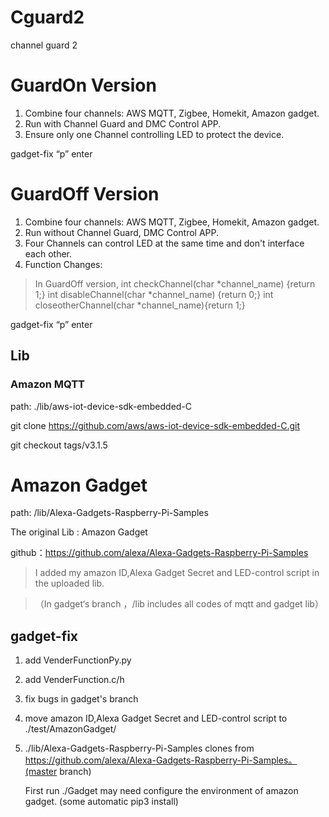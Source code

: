 # Cguard2

channel guard 2



# GuardOn Version

1. Combine four channels: AWS MQTT, Zigbee, Homekit, Amazon gadget.
2. Run with Channel Guard and DMC Control APP.
3. Ensure only one Channel controlling LED to protect the device.



gadget-fix “p” enter

# GuardOff Version

1. Combine four channels: AWS MQTT, Zigbee, Homekit, Amazon gadget.
2. Run without Channel Guard, DMC Control APP.
3. Four Channels can control LED at the same time and  don't interface each other. 
4. Function Changes:

>In GuardOff   version,
>int checkChannel(char *channel_name) {return 1;}
>int disableChannel(char *channel_name) {return 0;}
>int closeotherChannel(char *channel_name){return 1;}



gadget-fix “p” enter

## Lib

### Amazon MQTT

path: ./lib/aws-iot-device-sdk-embedded-C

git clone https://github.com/aws/aws-iot-device-sdk-embedded-C.git

git checkout tags/v3.1.5



# Amazon Gadget

path: /lib/Alexa-Gadgets-Raspberry-Pi-Samples

The original Lib : Amazon Gadget

github：https://github.com/alexa/Alexa-Gadgets-Raspberry-Pi-Samples

> I added my amazon ID,Alexa Gadget Secret and LED-control script in the uploaded lib.

> （In gadget‘s branch ，/lib includes all codes of mqtt and gadget lib）



## gadget-fix

1. add VenderFunctionPy.py

2. add VenderFunction.c/h

3. fix bugs in gadget's branch

4. move amazon ID,Alexa Gadget Secret and LED-control script to   ./test/AmazonGadget/

5. ./lib/Alexa-Gadgets-Raspberry-Pi-Samples clones from  https://github.com/alexa/Alexa-Gadgets-Raspberry-Pi-Samples。(master branch)

   First run ./Gadget may need  configure the environment of amazon gadget. (some automatic pip3 install)

